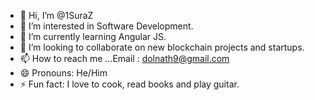 - 👋 Hi, I’m @1SuraZ
- 👀 I’m interested in Software Development.
- 🌱 I’m currently learning Angular JS.
- 💞️ I’m looking to collaborate on new blockchain projects and startups.
- 📫 How to reach me ...Email : dolnath9@gmail.com
- 😄 Pronouns: He/Him
- ⚡ Fun fact: I love to cook, read books and play guitar.

<!---
1SuraZ/1SuraZ is a ✨ special ✨ repository because its `README.md` (this file) appears on your GitHub profile.
You can click the Preview link to take a look at your changes.
--->
